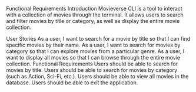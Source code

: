 Functional Requirements
Introduction
Movieverse CLI is a tool to interact with a collection of movies through the terminal. It allows users to search and filter movies by title or category, as well as display the entire movie collection.

User Stories
As a user, I want to search for a movie by title so that I can find specific movies by their name.
As a user, I want to search for movies by category so that I can explore movies from a particular genre.
As a user, I want to display all movies so that I can browse through the entire movie collection.
Functional Requirements
Users should be able to search for movies by title.
Users should be able to search for movies by category (such as Action, Sci-Fi, etc.).
Users should be able to view all movies in the database.
Users should be able to exit the application.
